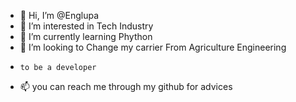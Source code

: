 - 👋 Hi, I’m @Englupa
- 👀 I’m interested in Tech Industry
- 🌱 I’m currently learning Phython
- 💞️ I’m looking to Change my carrier From Agriculture Engineering
-     to be a developer
- 📫 you can reach me through my github for advices


<!---
Englupa/Englupa is a ✨ special ✨ repository because its `README.md` (this file) appears on your GitHub profile.
You can click the Preview link to take a look at your changes.
--->
